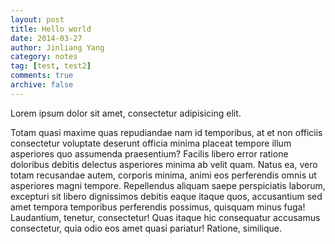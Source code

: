 ```yaml
---
layout: post
title: Hello world
date: 2014-03-27
author: Jinliang Yang
category: notes
tag: [test, test2]
comments: true
archive: false
---
```

Lorem ipsum dolor sit amet, consectetur adipisicing elit.

Totam quasi maxime quas repudiandae nam id temporibus, at et non officiis consectetur voluptate deserunt officia minima placeat tempore illum asperiores quo assumenda praesentium? Facilis libero error ratione doloribus debitis delectus asperiores minima ab velit quam. Natus ea, vero totam recusandae autem, corporis minima, animi eos perferendis omnis ut asperiores magni tempore. Repellendus aliquam saepe perspiciatis laborum, excepturi sit libero dignissimos debitis eaque itaque quos, accusantium sed amet tempora temporibus perferendis possimus, quisquam minus fuga! Laudantium, tenetur, consectetur! Quas itaque hic consequatur accusamus consectetur, quia odio eos amet quasi pariatur! Ratione, similique.
